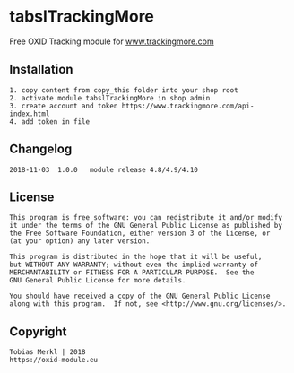 # tabslTrackingMore
Free OXID Tracking module for www.trackingmore.com

## Installation

	1. copy content from copy_this folder into your shop root
	2. activate module tabslTrackingMore in shop admin
	3. create account and token https://www.trackingmore.com/api-index.html
	4. add token in file


## Changelog

	2018-11-03	1.0.0	module release 4.8/4.9/4.10
	
	
## License

    This program is free software: you can redistribute it and/or modify
    it under the terms of the GNU General Public License as published by
    the Free Software Foundation, either version 3 of the License, or
    (at your option) any later version.

    This program is distributed in the hope that it will be useful,
    but WITHOUT ANY WARRANTY; without even the implied warranty of
    MERCHANTABILITY or FITNESS FOR A PARTICULAR PURPOSE.  See the
    GNU General Public License for more details.

    You should have received a copy of the GNU General Public License
    along with this program.  If not, see <http://www.gnu.org/licenses/>.
    

## Copyright

	Tobias Merkl | 2018
	https://oxid-module.eu